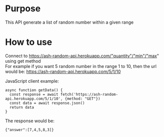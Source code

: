 # Purpose
This API generate a list of random number within a given range

# How to use
Connect to https://ash-random-api.herokuapp.com/"quantity"/"min"/"max" using get method  <br />
For example if you want 5 random number in the range 1 to 10, then the url would be: https://ash-random-api.herokuapp.com/5/1/10

JavaScript client example:
```
async function getData() {
  const response = await fetch('https://ash-random-api.herokuapp.com/5/1/10', {method: "GET"})
  const data = await response.json()
  return data
}
```
The response would be:
```
{"answer":[7,4,5,8,3]}
```
